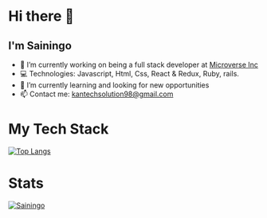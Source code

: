 # Hi there 👋
## I'm Sainingo

- 🔭 I’m currently working on being a full stack developer at [Microverse Inc](microverse.org/)
- 💻 Technologies: Javascript, Html, Css, React & Redux, Ruby, rails.
- 🌱 I’m currently learning and looking for new opportunities
- 📫 Contact me: kantechsolution98@gmail.com




# My Tech Stack
[![Top Langs](https://github-readme-stats.vercel.app/api/top-langs/?username=sainingo)](https://github.com/sainingo/github-readme-stats)




# Stats
[![Sainingo](https://github-readme-stats.vercel.app/api?username=sainingo&show_icons=true&theme=radical)](https://github.com/sainingo/github-readme-stats)



<!--
**sainingo/sainingo** is a ✨ _special_ ✨ repository because its `README.md` (this file) appears on your GitHub profile.

Here are some ideas to get you started:

- 🔭 I’m currently working on ...
- 🌱 I’m currently learning ...
- 👯 I’m looking to collaborate on ...
- 🤔 I’m looking for help with ...
- 💬 Ask me about ...
- 📫 How to reach me: ...
- 😄 Pronouns: ...
- ⚡ Fun fact: ...
-->
